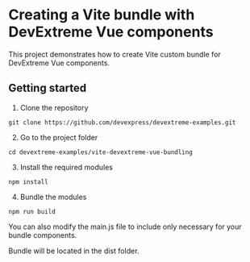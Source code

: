 # Creating a Vite bundle with DevExtreme Vue components
This project demonstrates how to create Vite custom bundle for DevExtreme Vue components. 

## Getting started 
1. Clone the repository
 ``` text
 git clone https://github.com/devexpress/devextreme-examples.git
 ```

2. Go to the project folder
 ``` text
 cd devextreme-examples/vite-devextreme-vue-bundling
 ```

3. Install the required modules
 ``` text
 npm install
 ```

4. Bundle the modules
 ``` text
 npm run build
 ```

You can also modify the main.js file to include only necessary for your bundle components.

Bundle will be located in the dist folder. 
